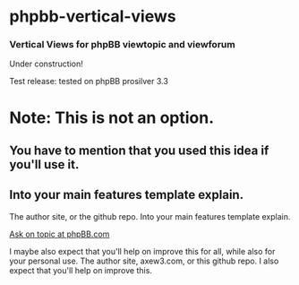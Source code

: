 # phpbb-vertical-views
### Vertical Views for phpBB viewtopic and viewforum

Under construction!

Test release: tested on phpBB prosilver 3.3

# Note: This is not an option.
## You have to mention that you used this idea if you'll use it.
## Into your main features template explain.
The author site, or the github repo. Into your main features template explain.


[Ask on topic at phpBB.com](https://www.phpbb.com/community/viewtopic.php?p=15973420#p15973420 "phpBB.com help topic")

I maybe also expect that you'll help on improve this for all, while also for your personal use.
The author site, axew3.com, or this github repo.
I also expect that you'll help on improve this.


